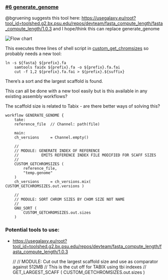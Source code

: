 ### [#6 generate_genome](https://github.com/sanger-tol/treeval/blob/dev/subworkflows/local/generate_genome.nf)

@bgruening suggests this tool here: https://usegalaxy.eu/root?tool_id=toolshed.g2.bx.psu.edu/repos/devteam/fasta_compute_length/fasta_compute_length/1.0.3 and I hope/think this can replace generate_genome


![Flow chart](https://raw.githubusercontent.com/sanger-tol/treeval/dev/docs/images/v1-1-0/treeval_1_1_0_generate_genome.png)

This executes three lines of shell script in [custom_get_chromsizes](https://github.com/sanger-tol/treeval/blob/dev/modules/nf-core/custom/getchromsizes/main.nf) so probably needs a new tool:

```
ln -s ${fasta} ${prefix}.fa
    samtools faidx ${prefix}.fa -o ${prefix}.fa.fai
    cut -f 1,2 ${prefix}.fa.fai > ${prefix}.${suffix}
```

There’s a sort and the largest scaffold is found.

This can all be done with a new tool easily but is this available in any existing assembly workflows?

The scaffold size is related to Tabix - are there better ways of solving this?


```
workflow GENERATE_GENOME {
    take:
    reference_file  // Channel: path(file)

    main:
    ch_versions     = Channel.empty()

    //
    // MODULE: GENERATE INDEX OF REFERENCE
    //          EMITS REFERENCE INDEX FILE MODIFIED FOR SCAFF SIZES
    //
    CUSTOM_GETCHROMSIZES (
        reference_file,
        "temp.genome"
    )
    ch_versions     = ch_versions.mix(  CUSTOM_GETCHROMSIZES.out.versions )

    //
    // MODULE: SORT CHROM SIZES BY CHOM SIZE NOT NAME
    //
    GNU_SORT (
        CUSTOM_GETCHROMSIZES.out.sizes
    )
```

### Potential tools to use:

* https://usegalaxy.eu/root?tool_id=toolshed.g2.bx.psu.edu/repos/devteam/fasta_compute_length/fasta_compute_length/1.0.3


    //
    // MODULE: Cut out the largest scaffold size and use as comparator against 512MB
    //          This is the cut off for TABIX using tbi indexes
    //
    GET_LARGEST_SCAFF (
        CUSTOM_GETCHROMSIZES.out.sizes
    )
```
